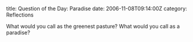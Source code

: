 title: Question of the Day: Paradise
date: 2006-11-08T09:14:00Z
category: Reflections

What would you call as the greenest pasture? What would you call as a paradise?

